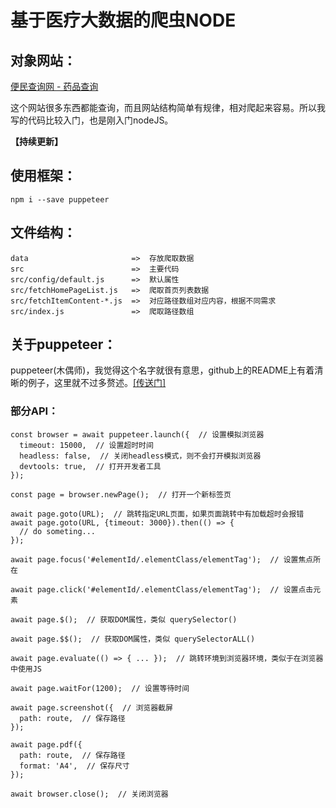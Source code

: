 # 基于医疗大数据的爬虫NODE

## 对象网站：

[便民查询网 - 药品查询](https://yaopin.51240.com/)

这个网站很多东西都能查询，而且网站结构简单有规律，相对爬起来容易。所以我写的代码比较入门，也是刚入门nodeJS。

**【持续更新】**

## 使用框架：

```
npm i --save puppeteer
```

## 文件结构：

```
data                       =>  存放爬取数据
src                        =>  主要代码
src/config/default.js      =>  默认属性
src/fetchHomePageList.js   =>  爬取首页列表数据
src/fetchItemContent-*.js  =>  对应路径数组对应内容，根据不同需求
src/index.js               =>  爬取路径数组
```
## 关于puppeteer：

puppeteer(木偶师)，我觉得这个名字就很有意思，github上的README上有着清晰的例子，这里就不过多赘述。[[传送门]](https://github.com/GoogleChrome/puppeteer)

### 部分API：

```
const browser = await puppeteer.launch({  // 设置模拟浏览器
  timeout: 15000,  // 设置超时时间
  headless: false,  // 关闭headless模式，则不会打开模拟浏览器
  devtools: true,  // 打开开发者工具
});

const page = browser.newPage();  // 打开一个新标签页

await page.goto(URL);  // 跳转指定URL页面，如果页面跳转中有加载超时会报错
await page.goto(URL, {timeout: 3000}).then(() => {
  // do someting...
});

await page.focus('#elementId/.elementClass/elementTag');  // 设置焦点所在

await page.click('#elementId/.elementClass/elementTag');  // 设置点击元素

await page.$();  // 获取DOM属性，类似 querySelector()

await page.$$();  // 获取DOM属性，类似 querySelectorALL()

await page.evaluate(() => { ... });  // 跳转环境到浏览器环境，类似于在浏览器中使用JS

await page.waitFor(1200);  // 设置等待时间

await page.screenshot({  // 浏览器截屏
  path: route,  // 保存路径
});

await page.pdf({
  path: route,  // 保存路径
  format: 'A4',  // 保存尺寸
});

await browser.close();  // 关闭浏览器
```

